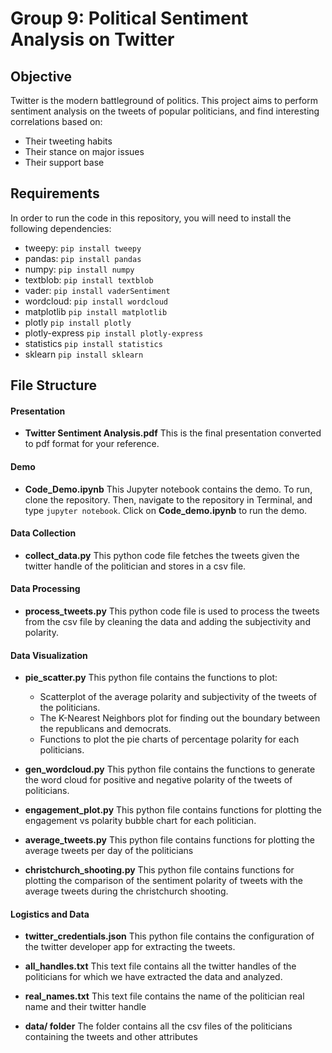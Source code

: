 # Group 9: Political Sentiment Analysis on Twitter

## Objective
Twitter is the modern battleground of politics. This project aims to perform sentiment analysis on the tweets of popular politicians, and find interesting correlations based on:
* Their tweeting habits
* Their stance on major issues
* Their support base 

## Requirements
In order to run the code in this repository, you will need to install the following dependencies:
* tweepy:
`pip install tweepy`
* pandas:
`pip install pandas`
* numpy:
`pip install numpy`
* textblob: 
`pip install textblob`
* vader:
`pip install vaderSentiment`
* wordcloud:
`pip install wordcloud`
* matplotlib
`pip install matplotlib`
* plotly
`pip install plotly`
* plotly-express
`pip install plotly-express`
* statistics
`pip install statistics`
* sklearn
`pip install sklearn`

## File Structure

#### Presentation
* **Twitter Sentiment Analysis.pdf**
This is the final presentation converted to pdf format for your reference.

#### Demo
* **Code_Demo.ipynb**
This Jupyter notebook contains the demo. To run, clone the repository. Then, navigate to the repository in Terminal, and type `jupyter notebook`. Click on **Code_demo.ipynb** to run the demo.

#### Data Collection
* **collect_data.py**
This python code file fetches the tweets given the twitter handle of the politician and stores in a csv file.

#### Data Processing
* **process_tweets.py**
This python code file is used to process the tweets from the csv file by cleaning the data and adding the subjectivity and polarity.

#### Data Visualization
* **pie_scatter.py**
This python file contains the functions to plot: 
    * Scatterplot of the average polarity and subjectivity of the tweets of the politicians. 
    * The K-Nearest Neighbors plot for finding out the boundary between the republicans and democrats. 
    * Functions to plot the pie charts of percentage polarity for each politicians.

* **gen_wordcloud.py**
This python file contains the functions to generate the word cloud for positive and negative polarity of the tweets of politicians.

* **engagement_plot.py**
This python file contains functions for plotting the engagement vs polarity bubble chart for each politician.

* **average_tweets.py**
This python file contains functions for plotting the average tweets per day of the politicians

* **christchurch_shooting.py**
This python file contains functions for plotting the comparison of the sentiment polarity of tweets with the average tweets during the christchurch shooting. 

#### Logistics and Data
* **twitter_credentials.json**
This python file contains the configuration of the twitter developer  app for extracting the tweets. 

* **all_handles.txt**
This text file contains all the twitter handles of the politicians for which we have extracted the data and analyzed.

* **real_names.txt**
This text file contains the name of the politician real name and their twitter handle

* **data/ folder**
The folder contains all the csv files of the politicians containing the tweets and other attributes